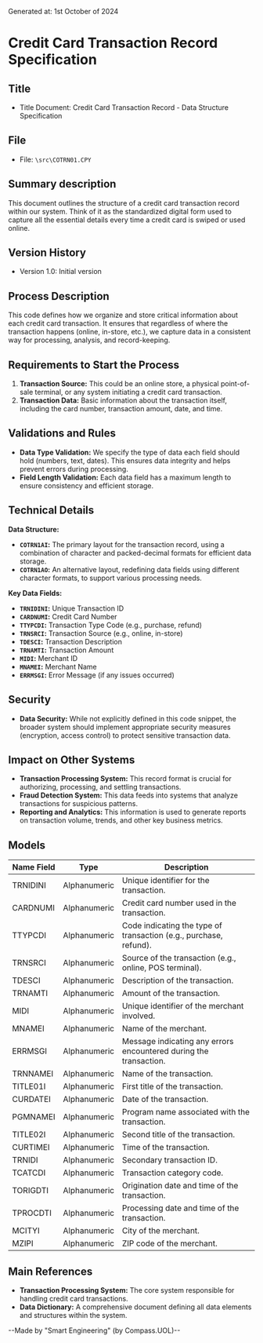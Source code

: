 Generated at: 1st October of 2024

# **Credit Card Transaction Record Specification**

## Title

- Title Document: Credit Card Transaction Record - Data Structure Specification

## File

- File: `\src\COTRN01.CPY`

## Summary description

This document outlines the structure of a credit card transaction record within our system. Think of it as the standardized digital form used to capture all the essential details every time a credit card is swiped or used online. 

## Version History

- Version 1.0: Initial version

## Process Description

This code defines how we organize and store critical information about each credit card transaction. It ensures that regardless of where the transaction happens (online, in-store, etc.), we capture data in a consistent way for processing, analysis, and record-keeping.

## Requirements to Start the Process

1. **Transaction Source:** This could be an online store, a physical point-of-sale terminal, or any system initiating a credit card transaction.
2. **Transaction Data:** Basic information about the transaction itself, including the card number, transaction amount, date, and time.

## Validations and Rules

* **Data Type Validation:**  We specify the type of data each field should hold (numbers, text, dates). This ensures data integrity and helps prevent errors during processing.
* **Field Length Validation:** Each data field has a maximum length to ensure consistency and efficient storage. 

## Technical Details

**Data Structure:**

- **`COTRN1AI`:**  The primary layout for the transaction record, using a combination of character and packed-decimal formats for efficient data storage.
- **`COTRN1AO`:** An alternative layout, redefining data fields using different character formats, to support various processing needs.

**Key Data Fields:**

* **`TRNIDINI`:**  Unique Transaction ID
* **`CARDNUMI`:** Credit Card Number
* **`TTYPCDI`:** Transaction Type Code (e.g., purchase, refund)
* **`TRNSRCI`:** Transaction Source (e.g., online, in-store)
* **`TDESCI`:**  Transaction Description 
* **`TRNAMTI`:** Transaction Amount
* **`MIDI`:** Merchant ID
* **`MNAMEI`:** Merchant Name
* **`ERRMSGI`:** Error Message (if any issues occurred)

## Security

* **Data Security:**  While not explicitly defined in this code snippet, the broader system should implement appropriate security measures (encryption, access control) to protect sensitive transaction data.

## Impact on Other Systems

* **Transaction Processing System:** This record format is crucial for authorizing, processing, and settling transactions.
* **Fraud Detection System:**  This data feeds into systems that analyze transactions for suspicious patterns.
* **Reporting and Analytics:**  This information is used to generate reports on transaction volume, trends, and other key business metrics. 

## Models

| Name Field | Type | Description |
|---|---|---|
| TRNIDINI | Alphanumeric | Unique identifier for the transaction. |
| CARDNUMI | Alphanumeric | Credit card number used in the transaction. |
| TTYPCDI | Alphanumeric | Code indicating the type of transaction (e.g., purchase, refund). |
| TRNSRCI | Alphanumeric | Source of the transaction (e.g., online, POS terminal). |
| TDESCI | Alphanumeric | Description of the transaction. |
| TRNAMTI | Alphanumeric | Amount of the transaction. |
| MIDI | Alphanumeric | Unique identifier of the merchant involved. |
| MNAMEI | Alphanumeric | Name of the merchant. |
| ERRMSGI | Alphanumeric | Message indicating any errors encountered during the transaction. |
| TRNNAMEI | Alphanumeric | Name of the transaction. |
| TITLE01I | Alphanumeric | First title of the transaction. |
| CURDATEI | Alphanumeric | Date of the transaction. |
| PGMNAMEI | Alphanumeric | Program name associated with the transaction. |
| TITLE02I | Alphanumeric | Second title of the transaction. |
| CURTIMEI | Alphanumeric | Time of the transaction. |
| TRNIDI | Alphanumeric | Secondary transaction ID. |
| TCATCDI | Alphanumeric | Transaction category code. |
| TORIGDTI | Alphanumeric | Origination date and time of the transaction. |
| TPROCDTI | Alphanumeric | Processing date and time of the transaction. |
| MCITYI | Alphanumeric | City of the merchant. |
| MZIPI | Alphanumeric | ZIP code of the merchant. |

## Main References

* **Transaction Processing System:** The core system responsible for handling credit card transactions.
* **Data Dictionary:**  A comprehensive document defining all data elements and structures within the system.

--Made by "Smart Engineering" (by Compass.UOL)--